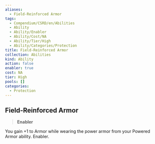 ```yaml
---
aliases:
  - Field-Reinforced Armor
tags:
  - Compendium/CSRD/en/Abilities
  - Ability
  - Ability/Enabler
  - Ability/Cost/NA
  - Ability/Tier/High
  - Ability/Categories/Protection
title: Field-Reinforced Armor
collection: Abilities
kind: Ability
action: false
enabler: true
cost: NA
tier: High
pools: []
categories:
  - Protection
---
```

## Field-Reinforced Armor    
>**Enabler**  
    
You gain +1 to Armor while wearing the power armor from your Powered Armor ability. Enabler.